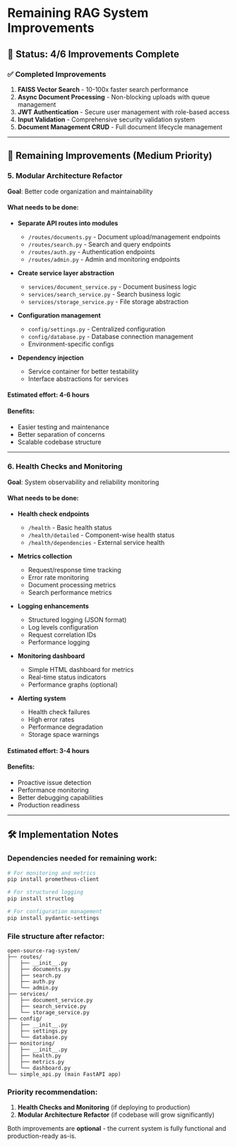 # Remaining RAG System Improvements

## 🎯 Status: 4/6 Improvements Complete

### ✅ Completed Improvements
1. **FAISS Vector Search** - 10-100x faster search performance
2. **Async Document Processing** - Non-blocking uploads with queue management  
3. **JWT Authentication** - Secure user management with role-based access
4. **Input Validation** - Comprehensive security validation system
5. **Document Management CRUD** - Full document lifecycle management

---

## 🔄 Remaining Improvements (Medium Priority)

### 5. Modular Architecture Refactor
**Goal**: Better code organization and maintainability

#### What needs to be done:
- **Separate API routes into modules**
  - `/routes/documents.py` - Document upload/management endpoints
  - `/routes/search.py` - Search and query endpoints  
  - `/routes/auth.py` - Authentication endpoints
  - `/routes/admin.py` - Admin and monitoring endpoints

- **Create service layer abstraction**
  - `services/document_service.py` - Document business logic
  - `services/search_service.py` - Search business logic
  - `services/storage_service.py` - File storage abstraction

- **Configuration management**
  - `config/settings.py` - Centralized configuration
  - `config/database.py` - Database connection management
  - Environment-specific configs

- **Dependency injection**
  - Service container for better testability
  - Interface abstractions for services

#### Estimated effort: 4-6 hours
#### Benefits: 
- Easier testing and maintenance
- Better separation of concerns
- Scalable codebase structure

---

### 6. Health Checks and Monitoring
**Goal**: System observability and reliability monitoring

#### What needs to be done:
- **Health check endpoints**
  - `/health` - Basic health status
  - `/health/detailed` - Component-wise health status
  - `/health/dependencies` - External service health

- **Metrics collection**
  - Request/response time tracking
  - Error rate monitoring
  - Document processing metrics
  - Search performance metrics

- **Logging enhancements**
  - Structured logging (JSON format)
  - Log levels configuration
  - Request correlation IDs
  - Performance logging

- **Monitoring dashboard**
  - Simple HTML dashboard for metrics
  - Real-time status indicators
  - Performance graphs (optional)

- **Alerting system**
  - Health check failures
  - High error rates
  - Performance degradation
  - Storage space warnings

#### Estimated effort: 3-4 hours
#### Benefits:
- Proactive issue detection
- Performance monitoring
- Better debugging capabilities
- Production readiness

---

## 🛠️ Implementation Notes

### Dependencies needed for remaining work:
```bash
# For monitoring and metrics
pip install prometheus-client

# For structured logging
pip install structlog

# For configuration management
pip install pydantic-settings
```

### File structure after refactor:
```
open-source-rag-system/
├── routes/
│   ├── __init__.py
│   ├── documents.py
│   ├── search.py
│   ├── auth.py
│   └── admin.py
├── services/
│   ├── document_service.py
│   ├── search_service.py
│   └── storage_service.py
├── config/
│   ├── __init__.py
│   ├── settings.py
│   └── database.py
├── monitoring/
│   ├── __init__.py
│   ├── health.py
│   ├── metrics.py
│   └── dashboard.py
└── simple_api.py (main FastAPI app)
```

### Priority recommendation:
1. **Health Checks and Monitoring** (if deploying to production)
2. **Modular Architecture Refactor** (if codebase will grow significantly)

Both improvements are **optional** - the current system is fully functional and production-ready as-is.